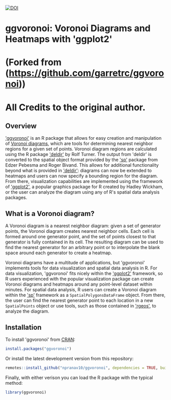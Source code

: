 [![DOI](http://joss.theoj.org/papers/10.21105/joss.01096/status.svg)](https://doi.org/10.21105/joss.01096)

# ggvoronoi: Voronoi Diagrams and Heatmaps with 'ggplot2'

# (Forked from (https://github.com/garretrc/ggvoronoi)) 
# All Credits to the original author.
## Overview

['ggvoronoi']( https://CRAN.R-project.org/package=ggvoronoi) is an R package that allows for easy creation and manipulation of [Voronoi diagrams](https://en.wikipedia.org/wiki/Voronoi_diagram), which are tools for determining nearest neighbor regions for a given set of points. 
Voronoi diagram regions are calculated using the R package ['deldir']( https://CRAN.R-project.org/package=deldir) by Rolf Turner. 
The output from 'deldir' is converted to the spatial object format provided by the ['sp']( https://CRAN.R-project.org/package=sp) package from Edzer Pebesma and Roger Bivand.
This allows for additional functionality beyond what is provided in ['deldir']( https://CRAN.R-project.org/package=deldir): diagrams can now be extended to heatmaps and users can now specify a bounding region for the diagram.
From there, visualization capabilities are implemented using the framework of ['ggplot2']( https://CRAN.R-project.org/package=ggplot2), a popular graphics package for R created by Hadley Wickham, 
or the user can analyze the diagram using any of R's spatial data analysis packages.

## What is a Voronoi diagram?

A Voronoi diagram is a nearest neighbor diagram: given a set of generator points, the Voronoi diagram creates nearest neighbor cells. Each cell is formed around one generator point, and the set of points closest to that generator is fully contained in its cell. The resulting diagram can be used to find the nearest generator for an arbitrary point or to interpolate the blank space around each generator to create a heatmap.

Voronoi diagrams have a multitude of applications, but 'ggvoronoi' implements tools for data visualization and spatial data analysis in R. For data visualization, 'ggvoronoi' fits nicely within the ['ggplot2']( https://CRAN.R-project.org/package=ggplot2) framework, so R users experienced with the popular visualization package can create Voronoi diagrams and heatmaps around any point-level dataset within minutes. For spatial data analysis, R users can create a Voronoi diagram within the ['sp']( https://CRAN.R-project.org/package=sp) framework as a ``SpatialPolygonsDataFrame`` object. From there, the user can find the nearest generator point to each location in a new ``SpatialPoints`` object or use tools, such as those contained in ['rgeos']( https://CRAN.R-project.org/package=rgeos), to analyze the diagram.

## Installation

To install 'ggvoronoi' from [CRAN]( https://CRAN.R-project.org/package=ggvoronoi):

```r
install.packages("ggvoronoi")
```

Or install the latest development version from this repository:

```r
remotes::install_github("npranav10/ggvoronoi", dependencies = TRUE, build_opts = c("--no-resave-data"))
```

Finally, with either verison you can load the R package with the typical method:

```r
library(ggvoronoi)
```
